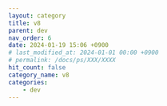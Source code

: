 ```yaml
---
layout: category
title: v8
parent: dev
nav_order: 6
date: 2024-01-19 15:06 +0900
# last_modified_at: 2024-01-01 00:00 +0900
# permalink: /docs/ps/XXX/XXXX
hit_count: false
category_name: v8
categories:
    - dev
---
```


